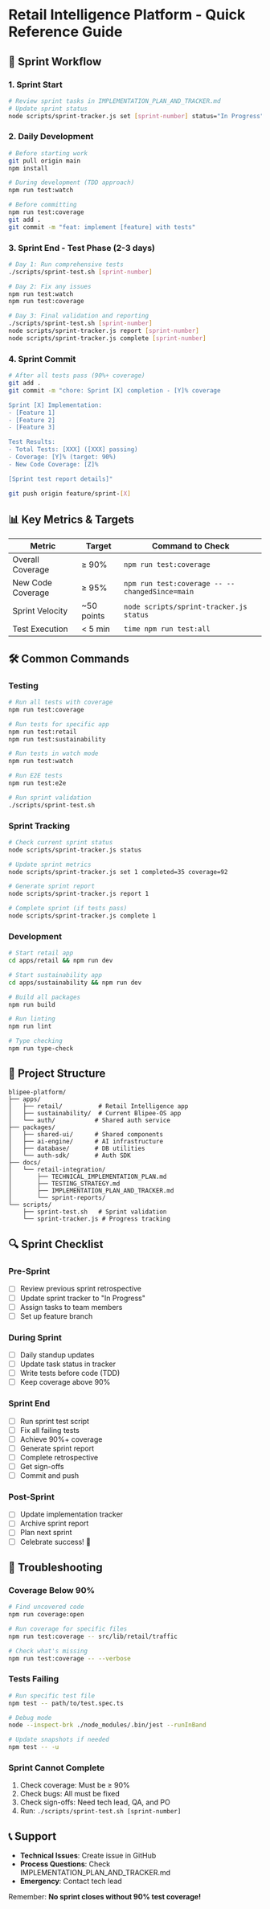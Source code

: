 # Retail Intelligence Platform - Quick Reference Guide

## 🚀 Sprint Workflow

### 1. Sprint Start
```bash
# Review sprint tasks in IMPLEMENTATION_PLAN_AND_TRACKER.md
# Update sprint status
node scripts/sprint-tracker.js set [sprint-number] status="In Progress"
```

### 2. Daily Development
```bash
# Before starting work
git pull origin main
npm install

# During development (TDD approach)
npm run test:watch

# Before committing
npm run test:coverage
git add .
git commit -m "feat: implement [feature] with tests"
```

### 3. Sprint End - Test Phase (2-3 days)
```bash
# Day 1: Run comprehensive tests
./scripts/sprint-test.sh [sprint-number]

# Day 2: Fix any issues
npm run test:watch
npm run test:coverage

# Day 3: Final validation and reporting
./scripts/sprint-test.sh [sprint-number]
node scripts/sprint-tracker.js report [sprint-number]
node scripts/sprint-tracker.js complete [sprint-number]
```

### 4. Sprint Commit
```bash
# After all tests pass (90%+ coverage)
git add .
git commit -m "chore: Sprint [X] completion - [Y]% coverage

Sprint [X] Implementation:
- [Feature 1]
- [Feature 2]
- [Feature 3]

Test Results:
- Total Tests: [XXX] ([XXX] passing)
- Coverage: [Y]% (target: 90%)
- New Code Coverage: [Z]%

[Sprint test report details]"

git push origin feature/sprint-[X]
```

## 📊 Key Metrics & Targets

| Metric | Target | Command to Check |
|--------|--------|------------------|
| Overall Coverage | ≥ 90% | `npm run test:coverage` |
| New Code Coverage | ≥ 95% | `npm run test:coverage -- --changedSince=main` |
| Sprint Velocity | ~50 points | `node scripts/sprint-tracker.js status` |
| Test Execution | < 5 min | `time npm run test:all` |

## 🛠️ Common Commands

### Testing
```bash
# Run all tests with coverage
npm run test:coverage

# Run tests for specific app
npm run test:retail
npm run test:sustainability

# Run tests in watch mode
npm run test:watch

# Run E2E tests
npm run test:e2e

# Run sprint validation
./scripts/sprint-test.sh
```

### Sprint Tracking
```bash
# Check current sprint status
node scripts/sprint-tracker.js status

# Update sprint metrics
node scripts/sprint-tracker.js set 1 completed=35 coverage=92

# Generate sprint report
node scripts/sprint-tracker.js report 1

# Complete sprint (if tests pass)
node scripts/sprint-tracker.js complete 1
```

### Development
```bash
# Start retail app
cd apps/retail && npm run dev

# Start sustainability app
cd apps/sustainability && npm run dev

# Build all packages
npm run build

# Run linting
npm run lint

# Type checking
npm run type-check
```

## 📁 Project Structure

```
blipee-platform/
├── apps/
│   ├── retail/          # Retail Intelligence app
│   ├── sustainability/  # Current Blipee-OS app
│   └── auth/           # Shared auth service
├── packages/
│   ├── shared-ui/      # Shared components
│   ├── ai-engine/      # AI infrastructure
│   ├── database/       # DB utilities
│   └── auth-sdk/       # Auth SDK
├── docs/
│   └── retail-integration/
│       ├── TECHNICAL_IMPLEMENTATION_PLAN.md
│       ├── TESTING_STRATEGY.md
│       ├── IMPLEMENTATION_PLAN_AND_TRACKER.md
│       └── sprint-reports/
└── scripts/
    ├── sprint-test.sh   # Sprint validation
    └── sprint-tracker.js # Progress tracking
```

## 🔍 Sprint Checklist

### Pre-Sprint
- [ ] Review previous sprint retrospective
- [ ] Update sprint tracker to "In Progress"
- [ ] Assign tasks to team members
- [ ] Set up feature branch

### During Sprint
- [ ] Daily standup updates
- [ ] Update task status in tracker
- [ ] Write tests before code (TDD)
- [ ] Keep coverage above 90%

### Sprint End
- [ ] Run sprint test script
- [ ] Fix all failing tests
- [ ] Achieve 90%+ coverage
- [ ] Generate sprint report
- [ ] Complete retrospective
- [ ] Get sign-offs
- [ ] Commit and push

### Post-Sprint
- [ ] Update implementation tracker
- [ ] Archive sprint report
- [ ] Plan next sprint
- [ ] Celebrate success! 🎉

## 🚨 Troubleshooting

### Coverage Below 90%
```bash
# Find uncovered code
npm run coverage:open

# Run coverage for specific files
npm run test:coverage -- src/lib/retail/traffic

# Check what's missing
npm run test:coverage -- --verbose
```

### Tests Failing
```bash
# Run specific test file
npm test -- path/to/test.spec.ts

# Debug mode
node --inspect-brk ./node_modules/.bin/jest --runInBand

# Update snapshots if needed
npm test -- -u
```

### Sprint Cannot Complete
1. Check coverage: Must be ≥ 90%
2. Check bugs: All must be fixed
3. Check sign-offs: Need tech lead, QA, and PO
4. Run: `./scripts/sprint-test.sh [sprint-number]`

## 📞 Support

- **Technical Issues**: Create issue in GitHub
- **Process Questions**: Check IMPLEMENTATION_PLAN_AND_TRACKER.md
- **Emergency**: Contact tech lead

Remember: **No sprint closes without 90% test coverage!**